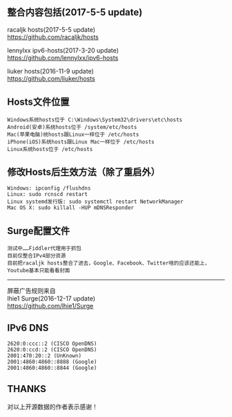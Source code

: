 ﻿整合内容包括(2017-5-5 update)  
---
racaljk hosts(2017-5-5 update)  
https://github.com/racaljk/hosts  
  
  
lennylxx ipv6-hosts(2017-3-20 update)  
https://github.com/lennylxx/ipv6-hosts  
  
  
liuker hosts(2016-11-9 update)  
https://github.com/liuker/hosts  
  
  
Hosts文件位置  
---
    Windows系统hosts位于 C:\Windows\System32\drivers\etc\hosts  
    Android(安卓)系统hosts位于 /system/etc/hosts  
    Mac(苹果电脑)统hosts跟Linux一样位于 /etc/hosts  
    iPhone(iOS)系统hosts跟Linux Mac一样位于 /etc/hosts  
    Linux系统hosts位于 /etc/hosts  

修改Hosts后生效方法（除了重启外）  
---
    Windows: ipconfig /flushdns  
    Linux: sudo rcnscd restart  
    Linux systemd发行版: sudo systemctl restart NetworkManager  
    Mac OS X: sudo killall -HUP mDNSResponder  
  

Surge配置文件  
---
	测试中……Fiddler代理用于抓包
	目前仅整合IPv4部分资源
	目前把racaljk hosts整合了进去，Google、Facebook、Twitter啥的应该还能上，Youtube基本只能看看封面
---
屏蔽广告规则来自  
lhie1 Surge(2016-12-17 update)  
https://github.com/lhie1/Surge
  


IPv6 DNS  
---
    2620:0:ccc::2 (CISCO OpenDNS)  
    2620:0:ccd::2 (CISCO OpenDNS)  
    2001:470:20::2 (UnKnown)  
    2001:4860:4860::8888 (Google)  
    2001:4860:4860::8844 (Google)  

THANKS  
---
<p>对以上开源数据的作者表示感谢！</p>